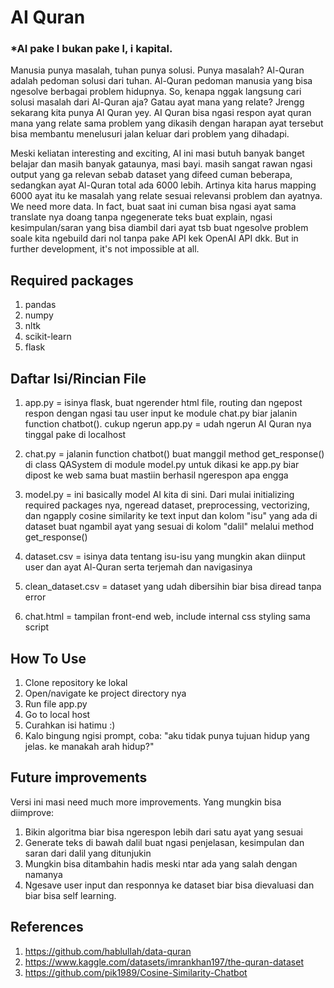 # AI Quran
### *AI pake I bukan pake l, i kapital.

Manusia punya masalah, tuhan punya solusi. Punya masalah? Al-Quran adalah pedoman solusi dari tuhan.
Al-Quran pedoman manusia yang bisa ngesolve berbagai problem hidupnya.
So, kenapa nggak langsung cari solusi masalah dari Al-Quran aja? Gatau ayat mana yang relate?
Jrengg sekarang kita punya AI Quran yey. AI Quran bisa ngasi respon ayat quran mana yang relate sama problem yang dikasih dengan harapan ayat tersebut bisa membantu menelusuri jalan keluar dari problem yang dihadapi.

Meski keliatan interesting and exciting, AI ini masi butuh banyak banget belajar dan masih banyak gataunya, masi bayi. masih sangat rawan ngasi output yang ga relevan sebab dataset yang difeed cuman beberapa, sedangkan ayat Al-Quran total ada 6000 lebih. Artinya kita harus mapping 6000 ayat itu ke masalah yang relate sesuai relevansi problem dan ayatnya. We need more data. In fact, buat saat ini cuman bisa ngasi ayat sama translate nya doang tanpa ngegenerate teks buat explain, ngasi kesimpulan/saran yang bisa diambil dari ayat tsb buat ngesolve problem soale kita ngebuild dari nol tanpa pake API kek OpenAI API dkk. But in further development, it's not impossible at all.


## Required packages

1. pandas
2. numpy
3. nltk
4. scikit-learn
5. flask

## Daftar Isi/Rincian File

1. app.py = isinya flask, buat ngerender html file, routing dan ngepost respon dengan ngasi tau user input ke module chat.py biar jalanin function chatbot(). cukup ngerun app.py = udah ngerun AI Quran nya tinggal pake di localhost

2. chat.py = jalanin function chatbot() buat manggil method get_response() di class QASystem di module model.py untuk dikasi ke app.py biar dipost ke web sama buat mastiin berhasil ngerespon apa engga

3. model.py = ini basically model AI kita di sini. Dari mulai initializing required packages nya, ngeread dataset, preprocessing, vectorizing, dan ngapply cosine similarity ke text input dan kolom "isu" yang ada di dataset buat ngambil ayat yang sesuai di kolom "dalil" melalui method get_response()

4. dataset.csv = isinya data tentang isu-isu yang mungkin akan diinput user dan ayat Al-Quran serta terjemah dan navigasinya

5. clean_dataset.csv = dataset yang udah dibersihin biar bisa diread tanpa error

6. chat.html = tampilan front-end web, include internal css styling sama script

## How To Use

1. Clone repository ke lokal
2. Open/navigate ke project directory nya
3. Run file app.py
4. Go to local host
5. Curahkan isi hatimu :)
6. Kalo bingung ngisi prompt, coba: "aku tidak punya tujuan hidup yang jelas. ke manakah arah hidup?"

## Future improvements

Versi ini masi need much more improvements. Yang mungkin bisa diimprove:

1. Bikin algoritma biar bisa ngerespon lebih dari satu ayat yang sesuai
2. Generate teks di bawah dalil buat ngasi penjelasan, kesimpulan dan saran dari dalil yang ditunjukin
3. Mungkin bisa ditambahin hadis meski ntar ada yang salah dengan namanya
4. Ngesave user input dan responnya ke dataset biar bisa dievaluasi dan biar bisa self learning.

## References
1. https://github.com/hablullah/data-quran
2. https://www.kaggle.com/datasets/imrankhan197/the-quran-dataset
3. https://github.com/pik1989/Cosine-Similarity-Chatbot